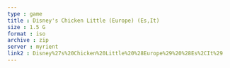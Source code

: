 ```yaml
---
type : game
title : Disney's Chicken Little (Europe) (Es,It)
size : 1.5 G
format : iso
archive : zip
server : myrient
link2 : Disney%27s%20Chicken%20Little%20%28Europe%29%20%28Es%2CIt%29
---
```

